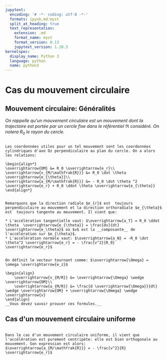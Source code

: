 ```yaml
---
jupytext:
  encoding: '# -*- coding: utf-8 -*-'
  formats: ipynb,md:myst
  split_at_heading: true
  text_representation:
    extension: .md
    format_name: myst
    format_version: 0.13
    jupytext_version: 1.10.3
kernelspec:
  display_name: Python 3
  language: python
  name: python3
---
```

# Cas du mouvement circulaire

## Mouvement circulaire: Généralités

_On rappelle qu'un mouvement circulaire est un mouvement dont la trajectoire est portée par un cercle fixe dans le référentiel $\mathfrak{R}$ considéré. On notera $R_0$ le rayon du cercle._


````{important} __Système de coordonnées et expressions__

Les coordonnées utiles pour un tel mouvement sont les coordonnées cylindriques d'axe Oz perpendiculaire au plan du cercle. On a alors les relations:

\begin{align*}
\overrightarrow{OM} &= R_0 \overrightarrow{e_r}\\
\overrightarrow{v_{M/\mathfrak{R}}} &= R_0 \dot \theta \overrightarrow{e_{\theta}}\\
\overrightarrow{a_{M/\mathfrak{R}}} &= - R_0 \dot \theta ^2 \overrightarrow{e_r} + R_0 \ddot \theta \overrightarrow{e_{\theta}}
\end{align*}
````
````{important} __Accélération tangentielle et normale__

Remarquons que la direction radiale $e_{r}$ est  toujours perpendiculaire au mouvement et la direction orthoradiale $e_{\theta}$ est  toujours tangente au mouvement. Il vient que:

* L'accélération tangentielle vaut: $\overrightarrow{a_T} = R_0 \ddot \theta  \overrightarrow{e_{\theta}} = \frac{dv}{dt} \overrightarrow{e_\theta}$ où $v$ est la __composante__ de l'accélération sur $e_{\theta}$.
* L'accélération normale vaut: $\overrightarrow{a_N} = -R_0 \dot \theta^2 \overrightarrow{e_r} = - \frac{v^2}{R_0} \overrightarrow{e_r}$
````

````{important} __Vecteur tournant__

On définit le vecteur tournant comme: $\overrightarrow{\Omega} = \omega \overrightarrow{e_z}$

\begin{align}
    \overrightarrow{v_{M/R}} &= \overrightarrow{\Omega} \wedge \overrightarrow{OM}\\
    \overrightarrow{a_{M/R}} &= \frac{d \overrightarrow{\Omega}}{dt} \wedge \overrightarrow{OM} + \overrightarrow{\Omega} \wedge \overrightarrow{v}
\end{align}
__Vous devez savoir prouver ces formules.__
````

## Cas d'un mouvement circulaire uniforme

````{important} __Expressions__

Dans le cas d'un mouvement circulaire uniforme, il vient que l'accélération est purement centripète: elle est bien orthogonale au mouvement. Son expression est alors: $\overrightarrow{a_{M/\mathfrak{R}}} = - \frac{v^2}{R} \overrightarrow{e_r}$
````

